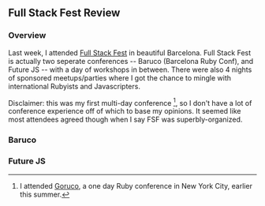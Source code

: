 ## Full Stack Fest Review

### Overview

Last week, I attended [Full Stack Fest](http://fullstackfest.com/) in beautiful Barcelona. Full Stack Fest is actually two seperate conferences -- Baruco (Barcelona Ruby Conf), and Future JS -- with a day of workshops in between. There were also 4 nights of sponsored meetups/parties where I got the chance to mingle with international Rubyists and Javascripters.

Disclaimer: this was my first multi-day conference [^1], so I don't have a lot of conference experience off of which to base my opinions. It seemed like most attendees agreed though when I say FSF was superbly-organized.

### Baruco

### Future JS


[^1]: I attended [Goruco](http://goruco.com/), a one day Ruby conference in New York City, earlier this summer.
